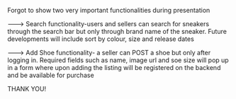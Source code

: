Forgot to show two very important functionalities during presentation


---> Search functionality-users and sellers can search for sneakers through the search bar but only through brand name of the sneaker. Future developments will include sort by colour, size and release dates

---> Add Shoe functionality- a seller can POST a shoe but only after logging in. Required fields such as name, image url and soe size will pop up in a form where upon adding the listing will be registered on the backend and be available for purchase


THANK YOU!
